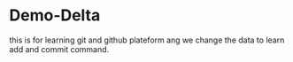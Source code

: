 # Demo-Delta
this is for learning git and github plateform ang we change the data to learn add and commit command.

